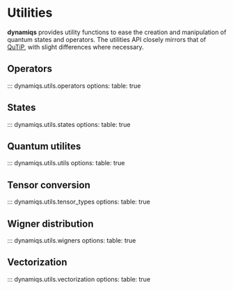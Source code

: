 # Utilities

**dynamiqs** provides utility functions to ease the creation and manipulation of quantum states and operators.
The utilities API closely mirrors that of [QuTiP](https://qutip.org/), with slight differences where necessary.

## Operators

::: dynamiqs.utils.operators
    options:
        table: true

## States

::: dynamiqs.utils.states
    options:
        table: true

## Quantum utilites

::: dynamiqs.utils.utils
    options:
        table: true

## Tensor conversion

::: dynamiqs.utils.tensor_types
    options:
        table: true

## Wigner distribution

::: dynamiqs.utils.wigners
    options:
        table: true

## Vectorization

::: dynamiqs.utils.vectorization
    options:
        table: true
